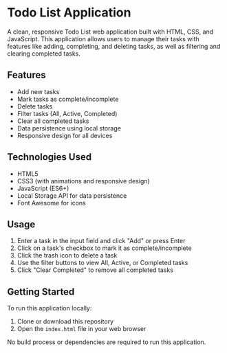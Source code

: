 # Todo List Application

A clean, responsive Todo List web application built with HTML, CSS, and JavaScript. This application allows users to manage their tasks with features like adding, completing, and deleting tasks, as well as filtering and clearing completed tasks.

## Features

- Add new tasks
- Mark tasks as complete/incomplete
- Delete tasks
- Filter tasks (All, Active, Completed)
- Clear all completed tasks
- Data persistence using local storage
- Responsive design for all devices

## Technologies Used

- HTML5
- CSS3 (with animations and responsive design)
- JavaScript (ES6+)
- Local Storage API for data persistence
- Font Awesome for icons

## Usage

1. Enter a task in the input field and click "Add" or press Enter
2. Click on a task's checkbox to mark it as complete/incomplete
3. Click the trash icon to delete a task
4. Use the filter buttons to view All, Active, or Completed tasks
5. Click "Clear Completed" to remove all completed tasks

## Getting Started

To run this application locally:

1. Clone or download this repository
2. Open the `index.html` file in your web browser

No build process or dependencies are required to run this application.

